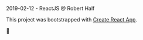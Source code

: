 2019-02-12 - ReactJS @ Robert Half

This project was bootstrapped with [Create React App](https://github.com/facebook/create-react-app).

:wave:
